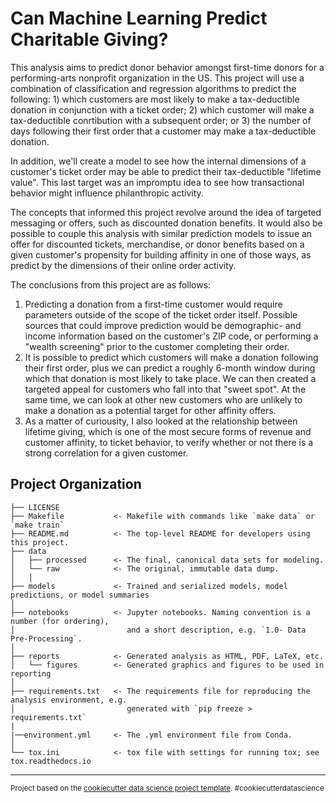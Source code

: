 Can Machine Learning Predict Charitable Giving?
==============================

This analysis aims to predict donor behavior amongst first-time donors for a performing-arts nonprofit organization in the US. This project will use a combination of classification and regression algorithms to predict the following:
    1) which customers are most likely to make a tax-deductible donation in conjunction with a ticket order; 
    2) which customer will make a tax-deductible conrtibution with a subsequent order; or
    3) the number of days following their first order that a customer may make a tax-deductible donation.
    
In addition, we'll create a model to see how the internal dimensions of a customer's ticket order may be able to predict their tax-deductible "lifetime value". This last target was an impromptu idea to see how transactional behavior might influence philanthropic activity.

The concepts that informed this project revolve around the idea of targeted messaging or offers, such as discounted donation benefits. It would also be possible to couple this analysis with similar prediction models to issue an offer for discounted tickets, merchandise, or donor benefits based on a given customer's propensity for building affinity in one of those ways, as predict by the dimensions of their online order activity.

The conclusions from this project are as follows:
<ol>
    <li>Predicting a donation from a first-time customer would require parameters outside of the scope of the ticket order itself. Possible sources that could improve prediction would be demographic- and income information based on the customer's ZIP code, or performing a "wealth screening" prior to the customer completing their order.</li>
    <li>It is possible to predict which customers will make a donation following their first order, plus we can predict a roughly 6-month window during which that donation is most likely to take place. We can then created a targeted appeal for customers who fall into that "sweet spot". At the same time, we can look at other new customers who are unlikely to make a donation as a potential target for other affinity offers.</li>
    <li>As a matter of curiousity, I also looked at the relationship between lifetime giving, which is one of the most secure forms of revenue and customer affinity, to ticket behavior, to verify whether or not there is a strong correlation for a given customer.</li>
    </ol>

Project Organization
------------

    ├── LICENSE
    ├── Makefile           <- Makefile with commands like `make data` or `make train`
    ├── README.md          <- The top-level README for developers using this project.
    ├── data
    │   ├── processed      <- The final, canonical data sets for modeling.
    │   └── raw            <- The original, immutable data dump.
    │   │
    ├── models             <- Trained and serialized models, model predictions, or model summaries
    │
    ├── notebooks          <- Jupyter notebooks. Naming convention is a number (for ordering),
    │                         and a short description, e.g. `1.0- Data Pre-Processing`.
    │
    ├── reports            <- Generated analysis as HTML, PDF, LaTeX, etc.
    │   └── figures        <- Generated graphics and figures to be used in reporting
    │
    ├── requirements.txt   <- The requirements file for reproducing the analysis environment, e.g.
    │                         generated with `pip freeze > requirements.txt`
    |
    |──environment.yml     <- The .yml environment file from Conda.
    │
    └── tox.ini            <- tox file with settings for running tox; see tox.readthedocs.io


--------

<p><small>Project based on the <a target="_blank" href="https://drivendata.github.io/cookiecutter-data-science/">cookiecutter data science project template</a>. #cookiecutterdatascience</small></p>
